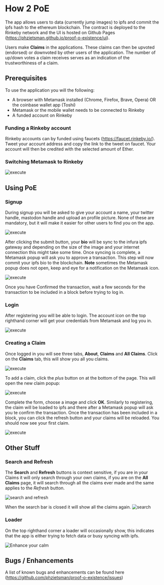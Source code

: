 # How 2 PoE
The app allows users to data (currently jump images) to ipfs and commit the ipfs hash to the ethereum blockchain.  The contract is deployed to the Rinkeby network and the UI is hosted on Github Pages (https://phzietsman.github.io/proof-o-existence/ui).

Users make **Claims** in the applications. These claims can then be upvoted (endorsed) or downvoted by other users of the application. The number of up/down votes a claim receives serves as an indication of the trustworthiness of a claim.   

## Prerequisites 
To use the application you will the following:
* A browser with Metamask installed (Chrome, Firefox, Brave, Opera) OR the coinbase wallet app (Toshi)
* Metamask or the mobile wallet needs to be connected to Rinkeby
* A funded account on Rinkeby

### Funding a Rinkeby account 
Rinkeby accounts can by funded using faucets (https://faucet.rinkeby.io/). Tweet your account address and copy the link to the tweet on faucet. Your account will then be credited with the selected amount of Ether.

### Switching Metamask to Rinkeby
![execute](./metamask-comments.png?raw=true)

## Using PoE
### Signup
During signup you will be asked to give your account a name, your twitter handle, mastodon handle and upload an profile picture.  None of these are mandatory, but it will make it easier for other users to find you on the app.

![execute](./signup.png?raw=true)

After clicking the submit button, your **bio** will be sync to the infura ipfs gateway and depending on the size of the image and your internet connection this might take some time.  Once syncing is complete, a Metamask popup will ask you to approve a transaction. This step will now commit your ipfs bio to the blockchain. **Note** sometimes the Metamask popup does not open, keep and eye for a notification on the Metamask icon.

![execute](./metamask-notif.png?raw=true)

Once you have Confirmed the transaction, wait a few seconds for the transaction to be included in a block before trying to log in.

### Login

After registering you will be able to login. The account icon on the top righthand corner will get your credentials from Metamask and log you in. 

![execute](./login.png?raw=true)

### Creating a Claim
Once logged in you will see three tabs, **About**, **Claims** and **All Claims**. Click on the **Claims** tab, this will show you all you claims.

![execute](./claim-empty.png?raw=true)

To add a claim, click the *plus* button on at the bottom of the page. This will open the new claim popup:

![execute](./new-claim.png?raw=true)

Complete the form, choose a image and click **OK**. Similarly to registering, the claim will be loaded to ipfs and there after a Metamask popup will ask you te confirm the transaction. Once the transaction has been included in a block, you can click the refresh button and your claims will be reloaded. You should now see your first claim.

![execute](./first-claim.png?raw=true)

## Other Stuff
### Search and Refresh
The **Search** and **Refresh** buttons is context sensitive, if you are in your Claims it will only search through your own claims, if you are on the **All Claims** page, it will search through all the claims ever made and the same applies to the *Refresh* button.

![search and refresh](./mobile-view.png?raw=true)

When the search bar is closed it will show all the claims again.
![search](./search.png?raw=true)

### Loader
On the top righthand corner a loader will occasionally show, this indicates that the app is either trying to fetch data or busy syncing with ipfs.

![Enhance your calm](./loader.png?raw=true)


 




## Bugs / Enhancements
A list of known bugs and enhancements can be found here (https://github.com/phzietsman/proof-o-existence/issues) 
